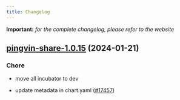 ```yaml
---
title: Changelog
---
```


**Important:**
*for the complete changelog, please refer to the website*



## [pingvin-share-1.0.15](https://github.com/truecharts/charts/compare/pingvin-share-1.0.14...pingvin-share-1.0.15) (2024-01-21)

### Chore



- move all incubator to dev

- update metadata in chart.yaml ([#17457](https://github.com/truecharts/charts/issues/17457))
